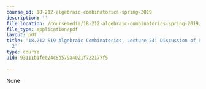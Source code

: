 ```yaml
---
course_id: 18-212-algebraic-combinatorics-spring-2019
description: ''
file_location: /coursemedia/18-212-algebraic-combinatorics-spring-2019/93111b1fee24c5a579a4021f722177f5_MIT18_212S19_lec24.pdf
file_type: application/pdf
layout: pdf
title: '18.212 S19 Algebraic Combinatorics, Lecture 24: Discussion of Problem Set
  2'
type: course
uid: 93111b1fee24c5a579a4021f722177f5

---
```

None